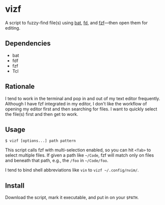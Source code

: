 # vizf
A script to fuzzy-find file(s) using
[bat](https://github.com/sharkdp/bat),
[fd](https://github.com/sharkdp/fd),
and [fzf](https://github.com/junegunn/fzf)—then open them for editing.

## Dependencies
- bat
- fdf
- fzf
- Tcl

## Rationale
I tend to work in the terminal and pop in and out of my text editor frequently.
Although I have fzf integrated in my editor, I don't like the workflow of opening
my editor first and then searching for files. I want to quickly select the file(s)
first and then get to work.

## Usage
`$ vizf [options...] path pattern`

This script calls fzf with multi-selection enabled, so you can hit `<Tab>` to
select multiple files. If given a path like `~/Code`, fzf will match only on
files and beneath that path, e.g., the `/foo` in `~/Code/foo`.

I tend to bind shell abbreviations like `vin` to `vizf ~/.config/nvim/`.

## Install

Download the script, mark it executable, and put in on your `$PATH`.
